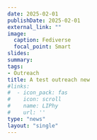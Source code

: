 ```yaml
---
date: 2025-02-01
publishDate: 2025-02-01
external_link: ""
image:
  caption: Fediverse
  focal_point: Smart
slides: 
summary:
tags:
- Outreach
title: A test outreach new
#links:
#  - icon_pack: fas
#    icon: scroll
#    name: LIPhy
#    url: ''
type: "news"
layout: "single"
---
```


